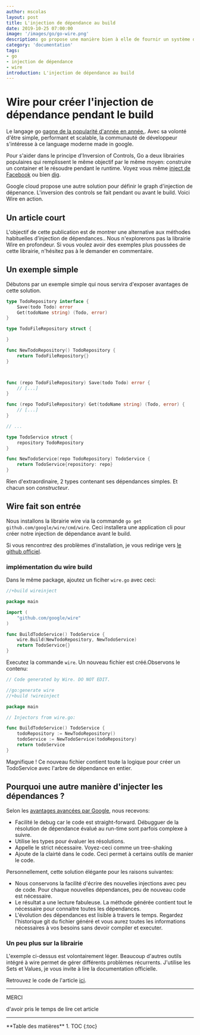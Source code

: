 ```yaml
---
author: mscolas
layout: post
title: L'injection de dépendance au build
date: 2019-10-25 07:00:00
image: '/images/go/go-wire.png'
description: go propose une manière bien à elle de fournir un système d'injection de dépendance
category: 'documentation'
tags:
- go
- injection de dépendance
- wire
introduction: L'injection de dépendance au build
---
```


# Wire pour créer l'injection de dépendance pendant le build

Le langage go [gagne de la popularité d'année en année.](https://www.benfrederickson.com/ranking-programming-languages-by-github-users/). Avec sa volonté d'être simple, performant et scalable, la communauté de développeur s'intéresse à ce language moderne made in google.

Pour s'aider dans le principe d'Inversion of Controls, Go a deux librairies populaires qui remplissent le même objectif par le même moyen: construire un container et le résoudre pendant le runtime. Voyez vous même [inject de Facebook](https://github.com/facebookarchive/inject) ou bien [dig](https://github.com/uber-go/dig).

Google cloud propose une autre solution pour définir le graph d'injection de dépenance. L'inversion des controls se fait pendant ou avant le build. Voici Wire en action.

## Un article court

L'objectif de cette publication est de montrer une alternative aux méthodes habituelles d'injection de dépendances.. Nous n'explorerons pas la librairie Wire en profondeur. Si vous voulez avoir des exemples plus poussées de cette librairie, n'hésitez pas à le demander en commentaire.

## Un exemple simple

Débutons par un exemple simple qui nous servira d'exposer avantages de cette solution.

```go
type TodoRepository interface {
    Save(todo Todo) error
    Get(todoName string) (Todo, error)
}

type TodoFileRepository struct {

}

func NewTodoRepository() TodoRepository {
    return TodoFileRepository{}
}



func (repo TodoFileRepository) Save(todo Todo) error {
    // [...]
}

func (repo TodoFileRepository) Get(todoName string) (Todo, error) {
    // [...]
}

// ...

type TodoService struct {
    repository TodoRepository
}

func NewTodoService(repo TodoRepository) TodoService {
    return TodoService{repository: repo}
}
```

Rien d'extraordinaire, 2 types contenant ses dépendances simples. Et chacun son _constructeur_.

## Wire fait son entrée

Nous installons la librairie wire via la commande `go get github.com/google/wire/cmd/wire`. Ceci installera une application cli pour créer notre injection de dépendance avant le build.

Si vous rencontrez des problèmes d'installation, je vous redirige vers [le github officiel](https://github.com/google/wire).

### implémentation du wire build

Dans le même package, ajoutez un ficiher `wire.go` avec ceci:

```go
//+build wireinject

package main

import (
    "github.com/google/wire"
)

func BuildTodoService() TodoService {
    wire.Build(NewTodoRepository, NewTodoService)
    return TodoService{}
}
```

Executez la commande `wire`. Un nouveau fichier est créé.Observons le contenu:

```go
// Code generated by Wire. DO NOT EDIT.

//go:generate wire
//+build !wireinject

package main

// Injectors from wire.go:

func BuildTodoService() TodoService {
    todoRepository := NewTodoRepository()
    todoService := NewTodoService(todoRepository)
    return todoService
}
```

Magnifique ! Ce nouveau fichier contient toute la logique pour créer un TodoService avec l'arbre de dépendance en entier.

## Pourquoi une autre manière d'injecter les dépendances ?

Selon les [avantages avancées par Google](https://blog.golang.org/wire), nous recevons:

* Facilité le debug car le code est straight-forward. Débugguer de la résolution de dépendance évalué au run-time sont parfois complexe à suivre.
* Utilise les types pour évaluer les résolutions.
* Appelle le strict nécessaire. Voyez-ceci comme un tree-shaking
* Ajoute de la clairté dans le code. Ceci permet à certains outils de manier le code.

Personnellement, cette solution élégante pour les raisons suivantes:

* Nous conservons la facilité d'écrire des nouvelles injections avec peu de code. Pour chaque nouvelles dépendances, peu de nouveau code est nécessaire.
* Le résultat a une lecture fabuleuse. La méthode générée contient tout le nécessaire pour connaitre toutes les dépendances.
* L'évolution des dépendances est lisible à travers le temps. Regardez l'historique git du fichier généré et vous aurez toutes les informations nécessaires à vos besoins sans devoir compiler et executer.

### Un peu plus sur la librairie

L'exemple ci-dessus est volontairement léger. Beaucoup d'autres outils intégré à wire permet de gérer différents problèmes récurrents. J'utilise les Sets et Values, je vous invite à lire la documentation officielle.

Retrouvez le code de l'article [ici](https://github.com/worming004/todowireblog).

---

<div class="gratitude">
    <span>MERCI</span>
    <p>d'avoir pris le temps de lire cet article</p>
</div>

---

<div id="toc"></div>
**Table des matières**
1. TOC
{:toc}
